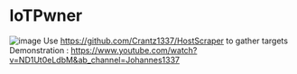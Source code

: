 # IoTPwner
![image](https://user-images.githubusercontent.com/45318521/209709891-e7c5b1bc-854c-436f-8a9f-604aafb95d75.png)
Use https://github.com/Crantz1337/HostScraper to gather targets
Demonstration : https://www.youtube.com/watch?v=ND1Ut0eLdbM&ab_channel=Johannes1337
